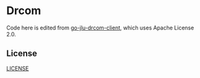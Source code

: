 # Drcom

Code here is edited from [go-jlu-drcom-client](https://github.com/wucongyou/go-jlu-drcom-client), which uses Apache License 2.0.

## License

[LICENSE](LICENSE)
